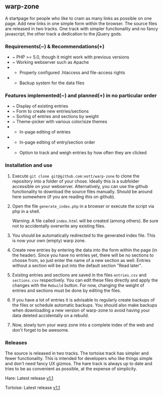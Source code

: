 ## warp-zone

A startpage for people who like to cram as many links as possible on one page. Add new links in one simple form within the browser.
The source files are released in two tracks. One track with simpler functionality and no fancy javascript, the other track a
dedication to the jQuery gods.

### Requirements(~) & Recommendations(+)
* ~ PHP >= 5.0, though it might work with previous versions
* ~ Working webserver such as Apache
* + Properly configured .htaccess and file-access rights
* + Backup system for the data files

### Features implemented(~) and planned(+) in no particular order
* ~ Display of existing entries
* ~ Form to create new entries/sections
* ~ Sorting of entries and sections by weight
* ~ Theme-picker with various color/size themes
* + In-page editing of entries
* + In-page editing of entry/section order
* + Option to track and weigh entries by how often they are clicked

### Installation and use
1. Execute ```git clone git@github.com:eott/warp-zone``` to clone the repository into a folder of your chose. Ideally this is a subfolder accessible on your webserver. Alternatively, you can use the github functionality to download the source files manually. Should be around here somewhere (if you are reading this on github).
2. Open the file ```generate_index.php``` in a browser or execute the script via php in a shell.

    Warning: A file called ```index.html``` will be created (among others). Be sure not to accidentally overwrite any existing files.

3. You should be automatically redirected to the generated index file. This is now your own (empty) warp zone.
4. Create new entries by entering the data into the form within the page (in the header). Since you have no entries yet, there will be no sections to choose from, so just enter the name of a new section as well. Entries without a section will be put into the default section "Read later".
5. Existing entries and sections are saved in the files ```entries.csv``` and ```sections.csv``` respectively. You can edit these files directly and apply the changes with the ```Rebuild``` button. For now, changing the weight of entries and sections must be done by editing the files.
6. If you have a lot of entries it is advisable to regularly create backups of the files or schedule automatic backups. You should also make backups when downloading a new version of warp-zone to avoid having your data deleted accidentally on a rebuild.
7. Now, slowly turn your warp zone into a complete index of the web and don't forget to be awesome.

### Releases
The source is released in two tracks. The tortoise track has simpler and fewer functionality. This is intended for developers who like things simple and don't need fancy UX gizmos. The hare track is always up to date and tries to be as convenient as possible, at the expense of simplicity.

Hare: Latest release [v1.1](https://github.com/eott/warp-zone/releases/tag/v1.1-hare)

Tortoise: Latest release [v1.1](https://github.com/eott/warp-zone/releases/tag/v1.1-tortoise)
